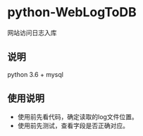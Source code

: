# python-WebLogToDB
网站访问日志入库

## 说明
python 3.6 + mysql

## 使用说明
* 使用前先看代码，确定读取的log文件位置。
* 使用前先测试，查看字段是否正确对应。
